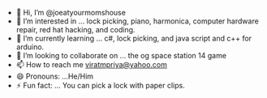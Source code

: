 - 👋 Hi, I’m @joeatyourmomshouse
- 👀 I’m interested in ... lock picking, piano, harmonica, computer hardware repair, red hat hacking, and coding.
- 🌱 I’m currently learning ... c#, lock picking, and java script and c++ for arduino.
- 💞️ I’m looking to collaborate on ... the og space station 14 game
- 📫 How to reach me viratmpriya@yahoo.com
- 😄 Pronouns: ...He/Him
- ⚡ Fun fact: ...
You can pick a lock with paper clips.

<!---
joeatyourmomshouse/joeatyourmomshouse is a ✨ special ✨ repository because its `README.md` (this file) appears on your GitHub profile.
You can click the Preview link to take a look at your changes.
--->
